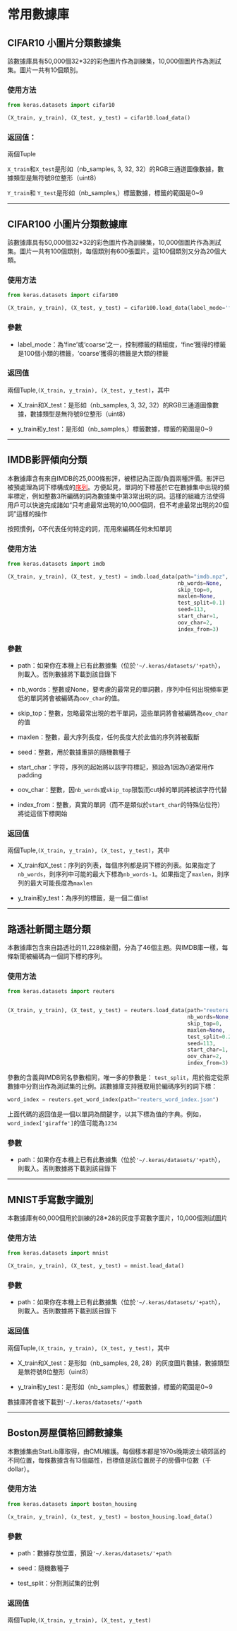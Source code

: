 # 常用數據庫

## CIFAR10 小圖片分類數據集

該數據庫具有50,000個32*32的彩色圖片作為訓練集，10,000個圖片作為測試集。圖片一共有10個類別。

### 使用方法
```python
from keras.datasets import cifar10

(X_train, y_train), (X_test, y_test) = cifar10.load_data()
```

### 返回值：

兩個Tuple

```X_train```和```X_test```是形如（nb_samples, 3, 32, 32）的RGB三通道圖像數據，數據類型是無符號8位整形（uint8）

```Y_train```和 ```Y_test```是形如（nb_samples,）標籤數據，標籤的範圍是0~9

***

## CIFAR100 小圖片分類數據庫

該數據庫具有50,000個32*32的彩色圖片作為訓練集，10,000個圖片作為測試集。圖片一共有100個類別，每個類別有600張圖片。這100個類別又分為20個大類。

### 使用方法
```python
from keras.datasets import cifar100

(X_train, y_train), (X_test, y_test) = cifar100.load_data(label_mode='fine')
```

### 參數

* label_mode：為‘fine’或‘coarse’之一，控制標籤的精細度，‘fine’獲得的標籤是100個小類的標籤，‘coarse’獲得的標籤是大類的標籤

### 返回值

兩個Tuple,```(X_train, y_train), (X_test, y_test)```，其中

* X_train和X_test：是形如（nb_samples, 3, 32, 32）的RGB三通道圖像數據，數據類型是無符號8位整形（uint8）

* y_train和y_test：是形如（nb_samples,）標籤數據，標籤的範圍是0~9

***

## IMDB影評傾向分類

本數據庫含有來自IMDB的25,000條影評，被標記為正面/負面兩種評價。影評已被預處理為詞下標構成的[<font color='#FF0000'>序列</font>](../preprocessing/sequence)。方便起見，單詞的下標基於它在數據集中出現的頻率標定，例如整數3所編碼的詞為數據集中第3常出現的詞。這樣的組織方法使得用戶可以快速完成諸如“只考慮最常出現的10,000個詞，但不考慮最常出現的20個詞”這樣的操作

按照慣例，0不代表任何特定的詞，而用來編碼任何未知單詞

### 使用方法
```python
from keras.datasets import imdb

(X_train, y_train), (X_test, y_test) = imdb.load_data(path="imdb.npz",
                                                      nb_words=None,
                                                      skip_top=0,
                                                      maxlen=None,
                                                      test_split=0.1)
                                                      seed=113,
                                                      start_char=1,
                                                      oov_char=2,
                                                      index_from=3)
```

### 參數

* path：如果你在本機上已有此數據集（位於```'~/.keras/datasets/'+path```），則載入。否則數據將下載到該目錄下

* nb_words：整數或None，要考慮的最常見的單詞數，序列中任何出現頻率更低的單詞將會被編碼為`oov_char`的值。

* skip_top：整數，忽略最常出現的若干單詞，這些單詞將會被編碼為`oov_char`的值

* maxlen：整數，最大序列長度，任何長度大於此值的序列將被截斷

* seed：整數，用於數據重排的隨機數種子

* start_char：字符，序列的起始將以該字符標記，預設為1因為0通常用作padding

* oov_char：整數，因```nb_words```或```skip_top```限製而cut掉的單詞將被該字符代替

* index_from：整數，真實的單詞（而不是類似於```start_char```的特殊佔位符）將從這個下標開始

### 返回值

兩個Tuple,```(X_train, y_train), (X_test, y_test)```，其中

* X_train和X_test：序列的列表，每個序列都是詞下標的列表。如果指定了```nb_words```，則序列中可能的最大下標為```nb_words-1```。如果指定了```maxlen```，則序列的最大可能長度為```maxlen```

* y_train和y_test：為序列的標籤，是一個二值list

***

## 路透社新聞主題分類

本數據庫包含來自路透社的11,228條新聞，分為了46個主題。與IMDB庫一樣，每條新聞被編碼為一個詞下標的序列。

### 使用方法
```python
from keras.datasets import reuters


(X_train, y_train), (X_test, y_test) = reuters.load_data(path="reuters.npz",
                                                         nb_words=None,
                                                         skip_top=0,
                                                         maxlen=None,
                                                         test_split=0.2,
                                                         seed=113,
                                                         start_char=1,
                                                         oov_char=2,
                                                         index_from=3)
```

參數的含義與IMDB同名參數相同，唯一多的參數是：
```test_split```，用於指定從原數據中分割出作為測試集的比例。該數據庫支持獲取用於編碼序列的詞下標：
```python
word_index = reuters.get_word_index(path="reuters_word_index.json")
```
上面代碼的返回值是一個以單詞為關鍵字，以其下標為值的字典。例如，```word_index['giraffe']```的值可能為```1234```

### 參數

* path：如果你在本機上已有此數據集（位於```'~/.keras/datasets/'+path```），則載入。否則數據將下載到該目錄下

***

## MNIST手寫數字識別

本數據庫有60,000個用於訓練的28*28的灰度手寫數字圖片，10,000個測試圖片

### 使用方法
```python
from keras.datasets import mnist

(X_train, y_train), (X_test, y_test) = mnist.load_data()
```
### 參數

* path：如果你在本機上已有此數據集（位於```'~/.keras/datasets/'+path```），則載入。否則數據將下載到該目錄下

### 返回值

兩個Tuple,```(X_train, y_train), (X_test, y_test)```，其中

* X_train和X_test：是形如（nb_samples, 28, 28）的灰度圖片數據，數據類型是無符號8位整形（uint8）

* y_train和y_test：是形如（nb_samples,）標籤數據，標籤的範圍是0~9

數據庫將會被下載到```'~/.keras/datasets/'+path```

***

## Boston房屋價格回歸數據集

本數據集由StatLib庫取得，由CMU維護。每個樣本都是1970s晚期波士頓郊區的不同位置，每條數據含有13個屬性，目標值是該位置房子的房價中位數（千dollar）。


### 使用方法
```python
from keras.datasets import boston_housing

(x_train, y_train), (x_test, y_test) = boston_housing.load_data()
```

### 參數

* path：數據存放位置，預設```'~/.keras/datasets/'+path```

* seed：隨機數種子

* test_split：分割測試集的比例

### 返回值

兩個Tuple,```(X_train, y_train), (X_test, y_test)```